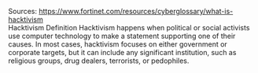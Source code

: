 Sources:
https://www.fortinet.com/resources/cyberglossary/what-is-hacktivism
\
Hacktivism Definition Hacktivism happens when political or social activists use computer technology to make a statement supporting one of their causes. In most cases, hacktivism focuses on either government or corporate targets, but it can include any significant institution, such as religious groups, drug dealers, terrorists, or pedophiles.
